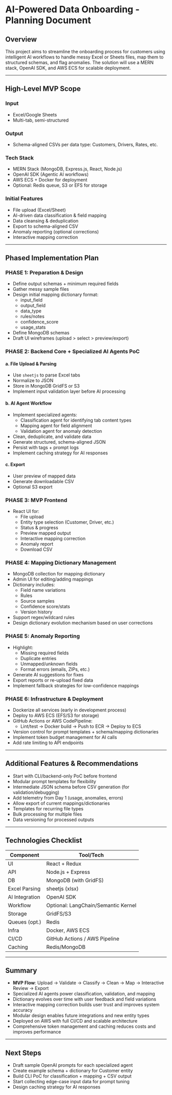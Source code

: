 # AI-Powered Data Onboarding - Planning Document

## Overview
This project aims to streamline the onboarding process for customers using intelligent AI workflows to handle messy Excel or Sheets files, map them to structured schemas, and flag anomalies. The solution will use a MERN stack, OpenAI SDK, and AWS ECS for scalable deployment.

---

## High-Level MVP Scope

### **Input**
- Excel/Google Sheets
- Multi-tab, semi-structured

### **Output**
- Schema-aligned CSVs per data type: Customers, Drivers, Rates, etc.

### **Tech Stack**
- MERN Stack (MongoDB, Express.js, React, Node.js)
- OpenAI SDK (Agentic AI workflows)
- AWS ECS + Docker for deployment
- Optional: Redis queue, S3 or EFS for storage

### **Initial Features**
- File upload (Excel/Sheet)
- AI-driven data classification & field mapping
- Data cleansing & deduplication
- Export to schema-aligned CSV
- Anomaly reporting (optional corrections)
- Interactive mapping correction

---

## Phased Implementation Plan

### **PHASE 1: Preparation & Design**
- Define output schemas + minimum required fields
- Gather messy sample files
- Design initial mapping dictionary format:
  - input_field
  - output_field
  - data_type
  - rules/notes
  - confidence_score
  - usage_stats
- Define MongoDB schemas
- Draft UI wireframes (upload > select > preview/export)

### **PHASE 2: Backend Core + Specialized AI Agents PoC**

#### **a. File Upload & Parsing**
- Use `sheetjs` to parse Excel tabs
- Normalize to JSON
- Store in MongoDB GridFS or S3
- Implement input validation layer before AI processing

#### **b. AI Agent Workflow**
- Implement specialized agents:
  - Classification agent for identifying tab content types
  - Mapping agent for field alignment 
  - Validation agent for anomaly detection
- Clean, deduplicate, and validate data
- Generate structured, schema-aligned JSON
- Persist with tags + prompt logs
- Implement caching strategy for AI responses

#### **c. Export**
- User preview of mapped data
- Generate downloadable CSV
- Optional S3 export

### **PHASE 3: MVP Frontend**
- React UI for:
  - File upload
  - Entity type selection (Customer, Driver, etc.)
  - Status & progress
  - Preview mapped output
  - Interactive mapping correction
  - Anomaly report
  - Download CSV

### **PHASE 4: Mapping Dictionary Management**
- MongoDB collection for mapping dictionary
- Admin UI for editing/adding mappings
- Dictionary includes:
  - Field name variations
  - Rules
  - Source samples
  - Confidence score/stats
  - Version history
- Support regex/wildcard rules
- Design dictionary evolution mechanism based on user corrections

### **PHASE 5: Anomaly Reporting**
- Highlight:
  - Missing required fields
  - Duplicate entries
  - Unmapped/unknown fields
  - Format errors (emails, ZIPs, etc.)
- Generate AI suggestions for fixes
- Export reports or re-upload fixed data
- Implement fallback strategies for low-confidence mappings

### **PHASE 6: Infrastructure & Deployment**
- Dockerize all services (early in development process)
- Deploy to AWS ECS (EFS/S3 for storage)
- GitHub Actions or AWS CodePipeline:
  - Lint/test → Docker build → Push to ECR → Deploy to ECS
- Version control for prompt templates + schema/mapping dictionaries
- Implement token budget management for AI calls
- Add rate limiting to API endpoints

---

## Additional Features & Recommendations
- Start with CLI/backend-only PoC before frontend
- Modular prompt templates for flexibility
- Intermediate JSON schema before CSV generation (for validation/debugging)
- Add telemetry from Day 1 (usage, anomalies, errors)
- Allow export of current mappings/dictionaries
- Templates for recurring file types
- Bulk processing for multiple files
- Data versioning for processed outputs

---

## Technologies Checklist

| Component        | Tool/Tech                      |
|------------------|-------------------------------|
| UI               | React + Redux                 |
| API              | Node.js + Express             |
| DB               | MongoDB (with GridFS)         |
| Excel Parsing    | sheetjs (xlsx)                |
| AI Integration   | OpenAI SDK                    |
| Workflow         | Optional: LangChain/Semantic Kernel |
| Storage          | GridFS/S3                     |
| Queues (opt.)    | Redis                         |
| Infra            | Docker, AWS ECS               |
| CI/CD            | GitHub Actions / AWS Pipeline |
| Caching          | Redis/MongoDB                 |

---

## Summary
- **MVP Flow**: Upload → Validate → Classify → Clean → Map → Interactive Review → Export
- Specialized AI agents power classification, validation, and mapping
- Dictionary evolves over time with user feedback and field variations
- Interactive mapping correction builds user trust and improves system accuracy
- Modular design enables future integrations and new entity types
- Deployed on AWS with full CI/CD and scalable architecture
- Comprehensive token management and caching reduces costs and improves performance

---

## Next Steps
- Draft sample OpenAI prompts for each specialized agent
- Create example schema + dictionary for Customer entity
- Build CLI PoC for classification + mapping + CSV output
- Start collecting edge-case input data for prompt tuning
- Design caching strategy for AI responses
